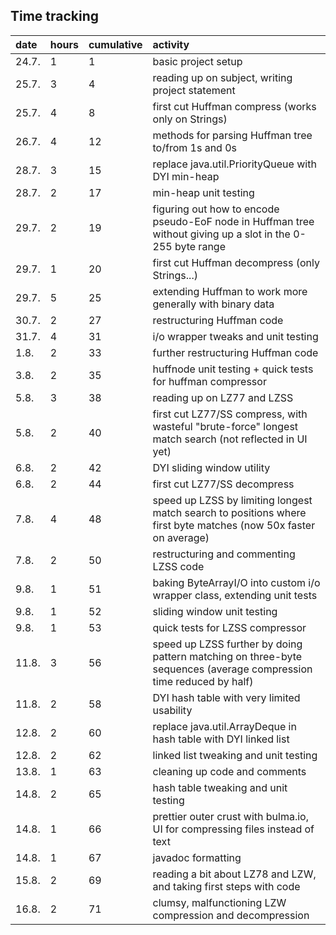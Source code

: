 ## Time tracking

| date | hours | cumulative | activity |
|:-----|:------|:-----------|:---------|
| 24.7. | 1 | 1 | basic project setup |
| 25.7. | 3 | 4 | reading up on subject, writing project statement |
| 25.7. | 4 | 8 | first cut Huffman compress (works only on Strings) |
| 26.7. | 4 | 12 | methods for parsing Huffman tree to/from 1s and 0s |
| 28.7. | 3 | 15 | replace java.util.PriorityQueue with DYI min-heap |
| 28.7. | 2 | 17 | min-heap unit testing |
| 29.7. | 2 | 19 | figuring out how to encode pseudo-EoF node in Huffman tree without giving up a slot in the 0-255 byte range |
| 29.7. | 1 | 20 | first cut Huffman decompress (only Strings...) |
| 29.7. | 5 | 25 | extending Huffman to work more generally with binary data |
| 30.7. | 2 | 27 | restructuring Huffman code |
| 31.7. | 4 | 31 | i/o wrapper tweaks and unit testing |
| 1.8. | 2 | 33 | further restructuring Huffman code |
| 3.8. | 2 | 35 | huffnode unit testing + quick tests for huffman compressor |
| 5.8. | 3 | 38 | reading up on LZ77 and LZSS |
| 5.8. | 2 | 40 | first cut LZ77/SS compress, with wasteful "brute-force" longest match search (not reflected in UI yet) |
| 6.8. | 2 | 42 | DYI sliding window utility |
| 6.8. | 2 | 44 | first cut LZ77/SS decompress |
| 7.8. | 4 | 48 | speed up LZSS by limiting longest match search to positions where first byte matches (now 50x faster on average) |
| 7.8. | 2 | 50 | restructuring and commenting LZSS code |
| 9.8. | 1 | 51 | baking ByteArrayI/O into custom i/o wrapper class, extending unit tests |
| 9.8. | 1 | 52 | sliding window unit testing |
| 9.8. | 1 | 53 | quick tests for LZSS compressor |
| 11.8. | 3 | 56 | speed up LZSS further by doing pattern matching on three-byte sequences (average compression time reduced by half) |
| 11.8. | 2 | 58 | DYI hash table with very limited usability |
| 12.8. | 2 | 60 | replace java.util.ArrayDeque in hash table with DYI linked list |
| 12.8. | 2 | 62 | linked list tweaking and unit testing |
| 13.8. | 1 | 63 | cleaning up code and comments |
| 14.8. | 2 | 65 | hash table tweaking and unit testing |
| 14.8. | 1 | 66 | prettier outer crust with bulma.io, UI for compressing files instead of text |
| 14.8. | 1 | 67 | javadoc formatting |
| 15.8. | 2 | 69 | reading a bit about LZ78 and LZW, and taking first steps with code |
| 16.8. | 2 | 71 | clumsy, malfunctioning LZW compression and decompression |

